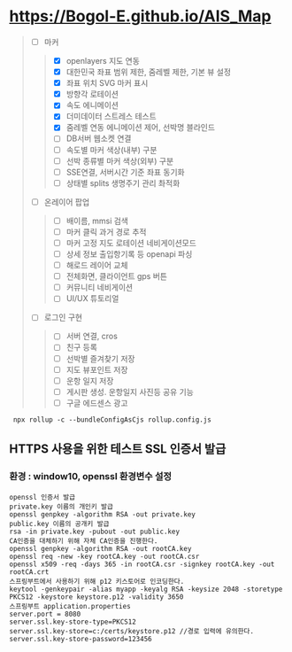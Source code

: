 # https://Bogol-E.github.io/AIS_Map
> - [ ] 마커
>> - [x] openlayers 지도 연동
>> - [x] 대한민국 좌표 범위 제한, 줌레벨 제한, 기본 뷰 설정
>> - [x] 좌표 위치 SVG 마커 표시
>> - [x] 방향각 로테이션
>> - [x] 속도 에니메이션
>> - [x] 더미데이터 스트레스 테스트
>> - [x] 줌레벨 연동 에니메이션 제어, 선박명 블라인드
>> - [ ] DB서버 웹소켓 연결
>> - [ ] 속도별 마커 색상(내부) 구분
>> - [ ] 선박 종류별 마커 색상(외부) 구분
>> - [ ] SSE연결, 서버시간 기준 좌표 동기화
>> - [ ] 상태별 splits 생명주기 관리 촤적화
> - [ ] 온레이어 팝업
>> - [ ] 배이름, mmsi 검색
>> - [ ] 마커 클릭 과거 경로 추적
>> - [ ] 마커 고정 지도 로테이션 네비게이션모드
>> - [ ] 상세 정보 출입항기록 등 openapi 파싱
>> - [ ] 해로드 레이어 교체
>> - [ ] 전체화면, 클라이언트 gps 버튼
>> - [ ] 커뮤니티 네비게이션 
>> - [ ] UI/UX 튜토리얼
> - [ ] 로그인 구현
>> - [ ] 서버 연결, cros
>> - [ ] 친구 등록
>> - [ ] 선박별 즐겨찾기 저장
>> - [ ] 지도 뷰포인트 저장
>> - [ ] 운항 일지 저장
>> - [ ] 게시판 생성. 운항일지 사진등 공유 기능
>> - [ ] 구글 에드센스 광고

```
 npx rollup -c --bundleConfigAsCjs rollup.config.js
```
## HTTPS 사용을 위한 테스트 SSL 인증서 발급
### 환경 : window10, openssl 환경변수 설정
```
openssl 인증서 발급
private.key 이름의 개인키 발급
openssl genpkey -algorithm RSA -out private.key
public.key 이름의 공개키 발급
rsa -in private.key -pubout -out public.key
CA인증을 대체하기 위해 자체 CA인증을 진행한다.
openssl genpkey -algorithm RSA -out rootCA.key
openssl req -new -key rootCA.key -out rootCA.csr
openssl x509 -req -days 365 -in rootCA.csr -signkey rootCA.key -out rootCA.crt
스프링부트에서 사용하기 위해 p12 키스토어로 인코딩한다.
keytool -genkeypair -alias myapp -keyalg RSA -keysize 2048 -storetype PKCS12 -keystore keystore.p12 -validity 3650
스프링부트 application.properties
server.port = 8080
server.ssl.key-store-type=PKCS12
server.ssl.key-store=c:/certs/keystore.p12 //경로 입력에 유의한다.
server.ssl.key-store-password=123456
```
